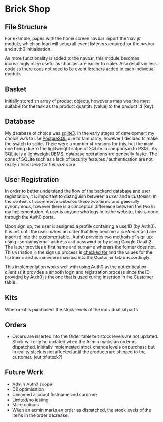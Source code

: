 # Brick Shop

## File Structure

For example, pages with the home screen navbar import the 'nav.js' module, which on load will setup
all event listeners required for the navbar and auth0
initialisation.

As more functionality is added to the navbar, this module becomes
increasingly more useful as changes are easier to make. Also results in less code
as there does not need to be event listeners added in each individual module.

## Basket

Initially stored an array of product objects, however a map was the most suitable for the task as the product quantity (value)
to the product id (key).

## Database

My database of choice was [sqlite3](https://www.npmjs.com/package/sqlite3).
In the early stages of development my choice was to use [PostgreSQL](https://www.postgresql.org/) due to familiarity, however I decided to make the switch to sqlite. There were a number of reasons for this, but the main one being due to the lightweight natue of SQLite in comparison to PSQL. As SQLite is a lightweight DBMS, database operations are generally faster. The cons of SQLite such as a lack of security features / authentication are not really a hindrance for this use case

## User Registration

In order to better understand the flow of the backend database and user registration,
it is important to distinguish between a *user* and a *customer*.
In the context of ecommerce websites these two terms and generally
synonymous, however there is a conceptual difference between the
two in my implementation. A *user* is anyone who logs in to the
website, this is done through the Auth0 portal.

Upon sign up, the user is assigned a profile containing a userID (by Auth0). It is not until the user makes an order that they become a *customer* and are  [inserted into the customer table.](https://github.com/UP938751/brick-shop/blob/main/server/products.js#L188-L205). Auth0 provides two methods of sign up: using username/email address and password or by using Google Oauth2. The latter provides a first name and surname whereas the former does not. This variation in the sign up process is [checked for](https://github.com/UP938751/brick-shop/blob/main/server/products.js#L188-L212) and the values for the firstname and surname are inserted into the Customer table accordingly.

This implementation works well with using Auth0 as the
authentication client as it provides a smooth login and registration process since the ID provided by Auth0 is the one that is used during insertion in the Customer table.

## Kits

When a kit is purchased, the stock levels of the individual kit parts

## Orders

- Orders are inserted into the Order table but stock levels are not updated. Stock will only be updated when the Admin marks an order as dispatched. Inititally implemented stock change levels on purchase but in reality stock is not affected until the products are shipped to the customer. (out of stock?)

## Future Work

- Admin Auth0 scope
- DB optimisation
- Unnamed account firstname and surname
- Limited/no testing
- More colours
- When an admin marks an order as dispatched, the stock levels of the items in the 
  order decrease.